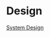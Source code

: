 # Design

[System Design](https://github.com/unboagable/software-engineering-roadmap/blob/master/computer%20science%20review/Design/System%20Design/System%20Design.md)

